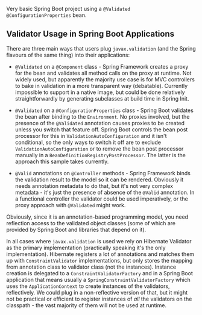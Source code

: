 Very basic Spring Boot project using a `@Validated` `@ConfigurationProperties` bean.

## Validator Usage in Spring Boot Applications

There are three main ways that users plug `javax.validation` (and the Spring flavours of the same thing) into their applications:

* `@Validated` on a `@Component` class - Spring Framework creates a proxy for the bean and validates all method calls on the proxy at runtime. Not widely used, but apparently the majority use case is for MVC controllers to bake in validation in a more transparent way (debatable). Currently impossible to support in a native image, but could be done relatively straightforwardly by generating subclasses at build time in Spring Init.

* `@Validated` on a `@ConfigurationProperties` class - Spring Boot validates the bean after binding to the `Environment`. No proxies involved, but the presence of the `@Validated` annotation causes proxies to be created unless you switch that feature off. Spring Boot controls the bean post processor for this in `ValidationAutoConfiguration` and it isn't conditional, so the only ways to switch it off are to exclude `ValidationAutoConfiguration` or to remove the bean post processor manually in a `BeanDefinitionRegistryPostProcessor`. The latter is the approach this sample takes currently.

* `@Valid` annotations on `@Controller` methods - Spring Framework binds the validation result to the model so it can be rendered. Obviously it needs annotation metadata to do that, but it's not very complex metadata - it's just the presence of absence of the `@Valid` annotation. In a functional controller the validator could be used imperatively, or the proxy approach with `@Validated` might work.

Obviously, since it is an annotation-based programming model, you need reflection access to the validated object classes (some of which are provided by Spring Boot and libraries that depend on it).

In all cases where `javax.validation` is used we rely on Hibernate Validator as the primary implementation (practically speaking it's the only implementation). Hibernate registers a lot of annotations and matches them up with `ConstraintValidator` implementations, but only stores the mapping from annotation class to validator class (not the instances). Instance creation is delegated to a `ConstraintValidatorFactory` and in a Spring Boot application that means usually a `SpringConstraintValidatorFactory` which uses the `ApplicationContext` to create instances of the validators, reflectively. We could plug in a non-reflective version of that, but it might not be practical or efficient to register instances of *all* the validators on the classpath - the vast majority of them will not be used at runtime.